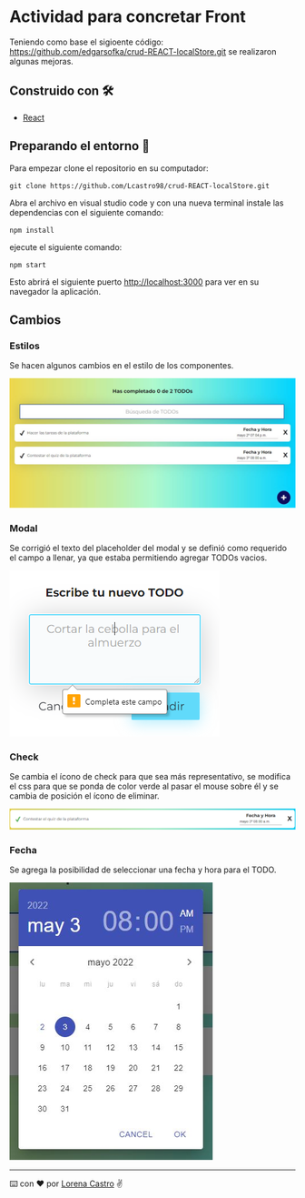 # Actividad para concretar Front

Teniendo como base el sigioente código: https://github.com/edgarsofka/crud-REACT-localStore.git se realizaron algunas mejoras.

## Construido con 🛠️

- [React](https://github.com/facebook/create-react-app)

## Preparando el entorno 🔧

Para empezar clone el repositorio en su computador:
```plain
git clone https://github.com/Lcastro98/crud-REACT-localStore.git
```
Abra el archivo en visual studio code y con una nueva terminal instale las dependencias con el siguiente comando:
```plain
npm install
```
ejecute el siguiente comando:
```plain
npm start
```
Esto abrirá el siguiente puerto [http://localhost:3000](http://localhost:3000) para ver en su navegador la aplicación.

## Cambios

### Estilos
Se hacen algunos cambios en el estilo de los componentes.

![text](https://github.com/Lcastro98/crud-REACT-localStore/blob/main/public/TODOs.JPG)

### Modal
Se corrigió el texto del placeholder del modal y se definió como requerido el campo a llenar, ya que estaba permitiendo agregar TODOs vacios.

![text](https://github.com/Lcastro98/crud-REACT-localStore/blob/main/public/required.png)

### Check
Se cambia el ícono de check para que sea más representativo, se modifica el css para que se ponda de color verde al pasar el mouse sobre él y se cambia de posición el ícono de eliminar.

![text](https://github.com/Lcastro98/crud-REACT-localStore/blob/main/public/check.png)

### Fecha
Se agrega la posibilidad de seleccionar una fecha y hora para el TODO.

![text](https://github.com/Lcastro98/crud-REACT-localStore/blob/main/public/date.JPG)

---
⌨️ con ❤️ por [Lorena Castro](https://github.com/Lcastro98) ✌
